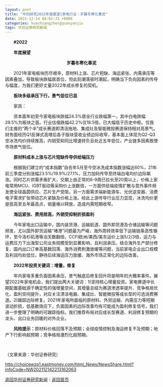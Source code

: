 ```yaml
---
layout: post
title: "华创研究2022年度展望|家电行业：岁暮冬寒化春泥"
date: 2021-12-14 08:02:33 +0800
categories: huachuangzhengquanyanjiu
tags: 华创证券研究新闻
---
```

<p>　　<strong>#2022</strong></p>
 <p>　　<strong>年度展望</strong></p>
 <p align="center"><strong>岁暮冬寒化春泥</strong></p><p>　　2021年家电板块历尽艰辛，原材料上涨、芯片短缺、海运紧张、内需承压等因素叠加，导致板块跌幅居首位，但此刻潮落彼时潮起，明确当下负向因素的传导与幅度，为我们更好丈量2022年成长修复的契机。</p>
 <p>　　<strong>板块多级承压下行，景气低位已显</strong></p>
 <p>　　家具： </p>
 <p>　　资本面年初至今家电板块跌幅24.3%居全行业跌幅第一，其中白电跌幅29.5%为板块之首。行业估值跌幅42.2%仅18.5倍，已大幅低于历史中枢。仅我们主推的“两个半”成长赛道即清洁拖地、集成灶及智能微投赛道保持相对高景气。财务面经历Q1反弹式高增后各子版块营收业绩边际收窄，基本面上体现为Q2-Q3空冰洗均价持续推高，内销受抑同比增速转负且处近五年低位，产业链多因素致使市场景气低位。</p>
 <p>　　<strong>原材料成本上涨与芯片短缺传导供给端压力</strong></p>
 <p>　　根据我们建立的“成本指数”自去年5月至今空冰洗成本指数涨幅达60%，21年前三季度分别涨幅23.5%/19.9%/27.1%，压力加码传导至终端白电均价边际飙涨。同时芯片供需矛盾扩大，交期上由正常的6-9周已拉长至20周以上，价格上家电常用MCU、IGBT驱动等采购价上涨数倍，一方面供给端疫情扩散与意外事件频发使全球晶圆供应、芯片生产受阻，另一方面需求端新能源车、光伏逆变器、消费电子需求扩张带动芯片紧缺及价格上涨。经此上游传导行业压力显现，冰洗均价更是拔高至五年最高点，销量难以释放，造成内需短期收窄。</p>
 <p>　　<strong>海运紧张、费用居高，外销受抑制折损盈利</strong></p>
 <p>　　今年家电出口运输中，国内装货港、运输航道、国外卸货港及仓储运输等问题频发，尤以国外卸货运输“堵港”问题最为严峻，海外周转效率低下运输链条恶性循环，至今洛杉矶港等泊天数翻倍，CCFI欧洲/美西/美东运价上涨5/2/3倍，运力与运费压力下出海型公司业务规模受到显著影响，且利润承压。结合海外生产部分修复、国内出口订单高基数回落、海外消费刺激放缓等问题，当前家电企业出口规模及利润均处低位，静待后续海运压力放缓、海外市场正常化的边际改善。</p>
 <p>　　<strong>2022年投资关键词：增量，修复</strong></p>
 <p>　　年内家电多重负面因素承压，景气触底后修复回升将是明年的大概率事件。展望2022年家电机会，我们提出两大关键词：1)坚持核心增量投资。家电赛道中长期配置基础源于确定性的强增量空间，其增量总结为赛道渗透率提升、竞争格局优化、盈利空间提升，对应关注清洁电器、集成灶、智能微投等成长型的可选消费赛道。2)跟踪边际修复。2021年家电所面临的原材料、外贸运输、内需压力等短期波动折损，低基数效应下，负面因素的边际改善均有可能成为盈利修复信号，我们进一步整理了明确的可跟踪指标。我们推荐布局对应成长型赛道、利润修复预期的龙头、出口业务回暖的对外企业。</p>
 <p>　　<strong>风险提示：</strong>原材料价格回落不及预期；全球疫情控制及海运修复不及预期；地产下行影响超预期；竞争格局激烈化超预期。</p>
 <center><br /></center><p class="em_media">（文章来源：华创证券研究）</p>

<http://choicewzp1.eastmoney.com/html_News/NewsShare.html?infoCode=NW202112142213162063>

[返回华创证券研究新闻](//finews.withounder.com/huachuangzhengquanyanjiu/)｜[返回首页](//finews.withounder.com/)
